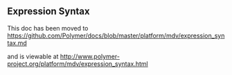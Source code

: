 ## Expression Syntax

This doc has been moved to https://github.com/Polymer/docs/blob/master/platform/mdv/expression_syntax.md

and is viewable at http://www.polymer-project.org/platform/mdv/expression_syntax.html
